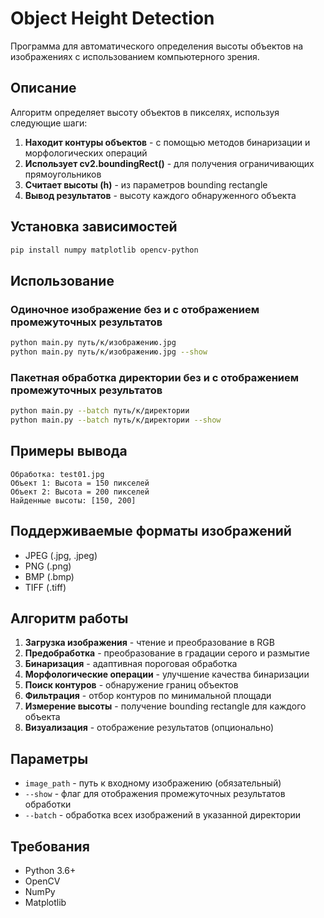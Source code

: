 # Object Height Detection

Программа для автоматического определения высоты объектов на изображениях с использованием компьютерного зрения.

## Описание

Алгоритм определяет высоту объектов в пикселях, используя следующие шаги:

1. **Находит контуры объектов** - с помощью методов бинаризации и морфологических операций
2. **Использует cv2.boundingRect()** - для получения ограничивающих прямоугольников
3. **Считает высоты (h)** - из параметров bounding rectangle
4. **Вывод результатов** - высоту каждого обнаруженного объекта

## Установка зависимостей

```bash
pip install numpy matplotlib opencv-python
```

## Использование

### Одиночное изображение без и с отображением промежуточных результатов
```bash
python main.py путь/к/изображению.jpg
python main.py путь/к/изображению.jpg --show
```

### Пакетная обработка директории без и с отображением промежуточных результатов
```bash
python main.py --batch путь/к/директории
python main.py --batch путь/к/директории --show
```

## Примеры вывода

```
Обработка: test01.jpg
Объект 1: Высота = 150 пикселей
Объект 2: Высота = 200 пикселей
Найденные высоты: [150, 200]
```

## Поддерживаемые форматы изображений

- JPEG (.jpg, .jpeg)
- PNG (.png)
- BMP (.bmp)
- TIFF (.tiff)

## Алгоритм работы

1. **Загрузка изображения** - чтение и преобразование в RGB
2. **Предобработка** - преобразование в градации серого и размытие
3. **Бинаризация** - адаптивная пороговая обработка
4. **Морфологические операции** - улучшение качества бинаризации
5. **Поиск контуров** - обнаружение границ объектов
6. **Фильтрация** - отбор контуров по минимальной площади
7. **Измерение высоты** - получение bounding rectangle для каждого объекта
8. **Визуализация** - отображение результатов (опционально)

## Параметры

- `image_path` - путь к входному изображению (обязательный)
- `--show` - флаг для отображения промежуточных результатов обработки
- `--batch` - обработка всех изображений в указанной директории

## Требования

- Python 3.6+
- OpenCV
- NumPy
- Matplotlib
